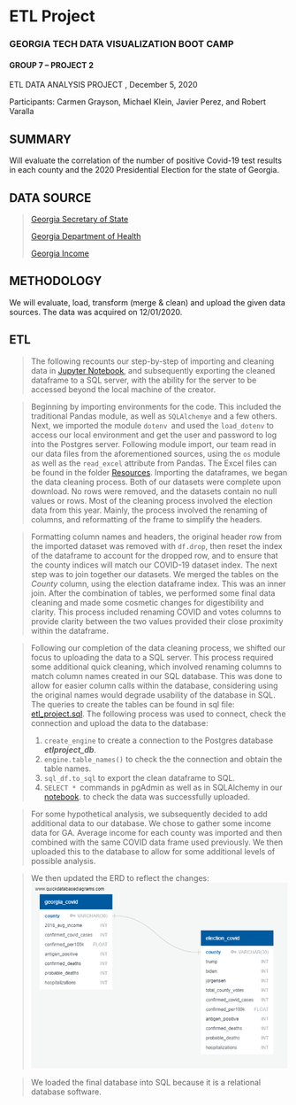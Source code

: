 ﻿# ETL Project

### GEORGIA TECH DATA VISUALIZATION BOOT CAMP

#### GROUP 7 – PROJECT 2

 ETL DATA ANALYSIS PROJECT , December 5, 2020

Participants:  Carmen Grayson, Michael Klein, Javier Perez, and Robert Varalla
 


## SUMMARY

Will evaluate the correlation of the number of positive Covid-19 test results in each county and the 2020 Presidential Election for the state of Georgia.

## DATA SOURCE

> [Georgia Secretary of State](https://results.enr.clarityelections.com/GA/105369/web.264614/#/access-to-races)
>
> [Georgia Department of Health](https://covid-hub.gio.georgia.gov/) 
>
> [Georgia Income](https://apps.bea.gov/itable/iTable.cfm?ReqID=70&step=1)


## METHODOLOGY

We will evaluate, load, transform (merge & clean) and upload the given data sources. 
The data was acquired on 12/01/2020.

## ETL
>The following recounts our step-by-step of importing and cleaning data in [Jupyter Notebook](https://github.com/mklein1997/etlproject/blob/main/ETLProject.ipynb), and subsequently exporting the cleaned dataframe to a SQL server, with the ability for the server to be accessed beyond the local machine of the creator. 

>Beginning by importing environments for the code. This included the traditional Pandas module, as well as ```SQLAlchemye``` and a few others. Next, we imported the module  ```dotenv ```and used the ```load_dotenv```  to access our local environment and get the user and password to log into the Postgres server. 
Following module import, our team read in our data files from the aforementioned sources, using the ```os``` module as well as the ```read_excel``` attribute from Pandas. 
The Excel files can be found in the folder [Resources](https://github.com/mklein1997/etlproject/tree/main/Resources).
Importing the dataframes, we began the data cleaning process. Both of our datasets were complete upon download. No rows were removed, and the datasets contain no null values or rows. Most of the cleaning process involved the election data from this year. Mainly, the process involved the renaming of columns, and reformatting of the frame to simplify the headers. 

>Formatting column names and headers, the original header row from the imported dataset was removed with ```df.drop```, then reset the index of the dataframe to account for the dropped row, and to ensure that the county indices will match our COVID-19 dataset index. 
The next step was to join together our datasets. We merged the tables on the *County* column, using the election dataframe index. This was an inner join. After the combination of tables, we performed some final data cleaning and made some cosmetic changes for digestibility and clarity. This process included renaming COVID and votes columns to provide clarity between the two values provided their close proximity within the dataframe. 

>Following our completion of the data cleaning process, we shifted our focus to uploading the data to a SQL server. This process required some additional quick cleaning, which involved renaming columns to match column names created in our SQL database. This was done to allow for easier column calls within the database, considering using the original names would degrade usability of the database in SQL. 
>The queries to create the tables can be found in sql file: [etl_project.sql](https://github.com/mklein1997/etlproject/blob/main/SQL_queries/etl_project.sql).
>The following process was used to connect, check the connection and upload the data to the database:
>1) ```create_engine``` to create a connection to the Postgres database _**etlproject_db**_.  
>2) ```engine.table_names()``` to check the the connection and obtain the table names.
>3) ```sql_df.to_sql``` to export the clean dataframe to SQL.
>4)  ```SELECT * ```commands in pgAdmin as well as in SQLAlchemy in our [notebook](https://github.com/mklein1997/etlproject/blob/main/ETLProject.ipynb). to check the data was successfully uploaded.

>For some hypothetical analysis, we subsequently decided to add additional data to our database. We chose to gather some income data for GA. Average income for each county was imported and then combined with the same COVID data frame used previously. We then uploaded this to the database to allow for some additional levels of possible analysis.

> We then updated the ERD to reflect the changes:
> ![enter image description here](https://github.com/mklein1997/etlproject/blob/main/ERD/ETL_ERD.png?raw=True)


>We loaded the final database into SQL because it is a relational database software.



